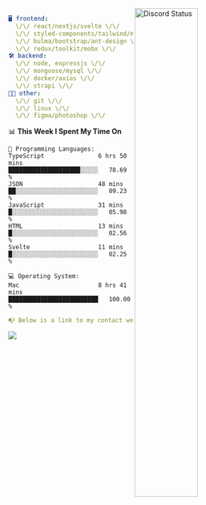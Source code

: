 
<a href="https://discord.com/users/279302975371870218" target="_blank">
    <img width="50%" align="right" alt="Discord Status" src="https://lanyard.cnrad.dev/api/279302975371870218?bg=161B22&borderRadius=5px%205px%200%200&hideTimestamp=true&idleMessage=Just%20chillin%27%20at%20the%20moment&animated=true">
</a>

```yaml
🖥️ frontend: 
  \/\/ react/nextjs/svelte \/\/
  \/\/ styled-components/tailwind/mui/
  \/\/ bulma/bootstrap/ant-design \/\/
  \/\/ redux/toolkit/mobx \/\/
🛠 backend: 
  \/\/ node, expressjs \/\/
  \/\/ mongoose/mysql \/\/
  \/\/ docker/axios \/\/
  \/\/ strapi \/\/
👨‍💻 other: 
  \/\/ git \/\/ 
  \/\/ linux \/\/
  \/\/ figma/photoshop \/\/
```
<!--START_SECTION:waka-->
📊 **This Week I Spent My Time On** 

```text
💬 Programming Languages: 
TypeScript               6 hrs 50 mins       ████████████████████░░░░░   78.69 % 
JSON                     48 mins             ██░░░░░░░░░░░░░░░░░░░░░░░   09.23 % 
JavaScript               31 mins             █░░░░░░░░░░░░░░░░░░░░░░░░   05.98 % 
HTML                     13 mins             █░░░░░░░░░░░░░░░░░░░░░░░░   02.56 % 
Svelte                   11 mins             █░░░░░░░░░░░░░░░░░░░░░░░░   02.25 % 

💻 Operating System: 
Mac                      8 hrs 41 mins       █████████████████████████   100.00 % 
```


<!--END_SECTION:waka-->
```yaml
📭 Below is a link to my contact website 
```
<a href="https://vk.cc/cg0vfb" target="_black"> <img src="https://img.shields.io/badge/website-161B22?style=for-the-badge&logo=About.me&logoColor=white"></img> <a/>
